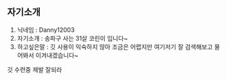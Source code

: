 ## 자기소개
1. 닉네임 : Danny12003
2. 자기소개 : 송파구 사는 31살 코린이 입니다~
3. 하고싶은말 : 깃 사용이 익숙하지 않아 조금은 어렵지만 여기저기 잘 검색해보고 물어봐서 이겨내겠습니다~

깃 수련중 제발 잘되라

